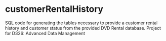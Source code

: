 # customerRentalHistory
SQL code for generating the tables necessary to provide a customer rental history and customer status from the provided DVD Rental database. Project for D326: Advanced Data Management
